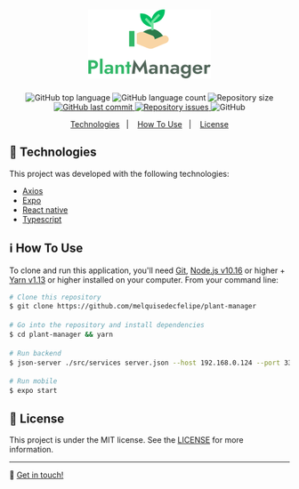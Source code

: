 <h1 align="center">
    <img alt="PlantManager" src="./.github/logo.png" />
</h1>

<p align="center">
  <img alt="GitHub top language" src="https://img.shields.io/github/languages/top/melquisedecfelipe/plant-manager.svg">

  <img alt="GitHub language count" src="https://img.shields.io/github/languages/count/melquisedecfelipe/plant-manager.svg">

  <img alt="Repository size" src="https://img.shields.io/github/repo-size/melquisedecfelipe/plant-manager.svg">
  
  <a href="https://github.com/melquisedecfelipe/plant-manager/commits/master">
    <img alt="GitHub last commit" src="https://img.shields.io/github/last-commit/melquisedecfelipe/plant-manager.svg">
  </a>

  <a href="https://github.com/melquisedecfelipe/plant-manager/issues">
    <img alt="Repository issues" src="https://img.shields.io/github/issues/melquisedecfelipe/plant-manager.svg">
  </a>

  <img alt="GitHub" src="https://img.shields.io/github/license/melquisedecfelipe/plant-manager.svg">
</p>

<p align="center">
  <a href="#rocket-technologies">Technologies</a>&nbsp;&nbsp;&nbsp;|&nbsp;&nbsp;&nbsp;
  <a href="#information_source-how-to-use">How To Use</a>&nbsp;&nbsp;&nbsp;|&nbsp;&nbsp;&nbsp;
  <a href="#memo-license">License</a>
</p>

## :rocket: Technologies

This project was developed with the following technologies:

- [Axios](https://github.com/axios/axios)
- [Expo](https://expo.io/)
- [React native](https://facebook.github.io/react-native/)
- [Typescript](https://www.typescriptlang.org/)

## :information_source: How To Use

To clone and run this application, you'll need [Git](https://git-scm.com), [Node.js v10.16](https://nodejs.org/) or higher + [Yarn v1.13](https://yarnpkg.com/) or higher installed on your computer. From your command line:

```bash
# Clone this repository
$ git clone https://github.com/melquisedecfelipe/plant-manager

# Go into the repository and install dependencies
$ cd plant-manager && yarn

# Run backend
$ json-server ./src/services server.json --host 192.168.0.124 --port 3333 --delay 700

# Run mobile
$ expo start
```

## :memo: License

This project is under the MIT license. See the [LICENSE](https://github.com/melquisedecfelipe/plant-manager/blob/master/LICENSE) for more information.

---

:wave: [Get in touch!](https://www.linkedin.com/in/melquisedecfelipe/)
